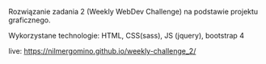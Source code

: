 Rozwiązanie zadania 2 (Weekly WebDev Challenge) na podstawie projektu graficznego.

Wykorzystane technologie:
HTML, CSS(sass), JS (jquery), bootstrap 4

live: https://nilmergomino.github.io/weekly-challenge_2/
